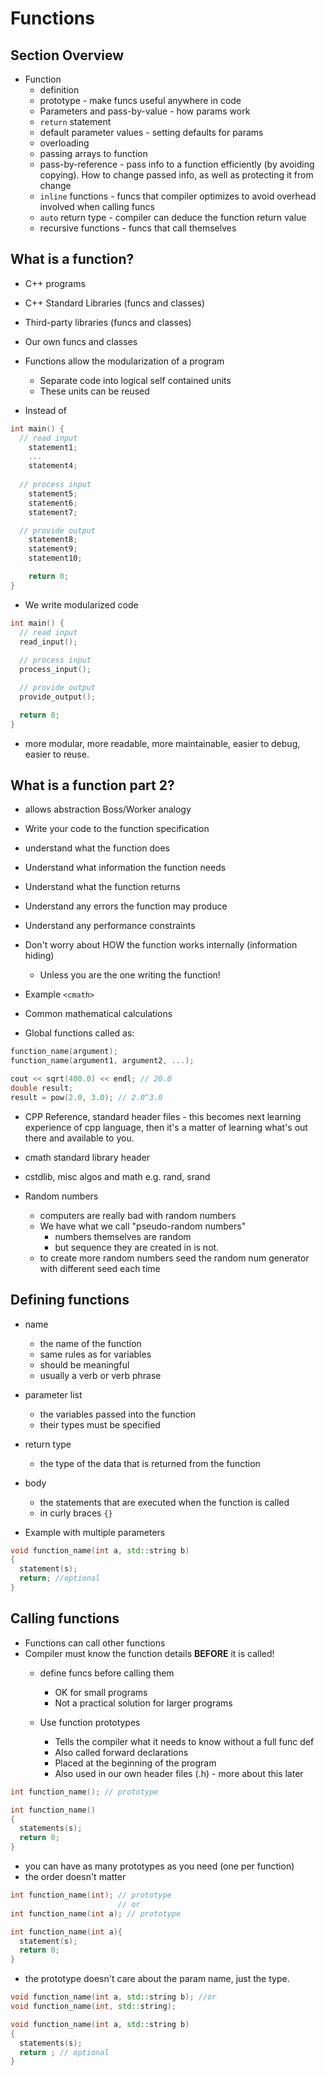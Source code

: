 # Functions

## Section Overview

* Function
  * definition
  * prototype - make funcs useful anywhere in code
  * Parameters and pass-by-value - how params work
  * `return` statement
  * default parameter values - setting defaults for params
  * overloading
  * passing arrays to function
  * pass-by-reference - pass info to a function efficiently (by avoiding copying). How to change passed info, as well as protecting it from change
  * `inline` functions - funcs that compiler optimizes to avoid overhead involved when calling funcs
  * `auto` return type - compiler can deduce the function return value
  * recursive functions - funcs that call themselves

## What is a function?

* C++ programs
* C++ Standard Libraries (funcs and classes)
* Third-party libraries (funcs and classes)
* Our own funcs and classes

* Functions allow the modularization of a program
  * Separate code into logical self contained units
  * These units can be reused

* Instead of

```cpp
int main() {
  // read input
    statement1;
    ...
    statement4;
  
  // process input
    statement5;
    statement6;
    statement7;

  // provide output
    statement8;
    statement9;
    statement10;

    return 0;
}
```

* We write modularized code

```cpp
int main() {
  // read input
  read_input();
  
  // process input
  process_input();

  // provide output
  provide_output();

  return 0;
}
```

* more modular, more readable, more maintainable, easier to debug, easier to reuse.

## What is a function part 2?

* allows abstraction
Boss/Worker analogy
* Write your code to the function specification
* understand what the function does
* Understand what information the function needs
* Understand what the function returns
* Understand any errors the function may produce
* Understand any performance constraints

* Don't worry about HOW the function works internally (information hiding)
  * Unless you are the one writing the function!

* Example `<cmath>`
* Common mathematical calculations
* Global functions called as:

```cpp
function_name(argument);
function_name(argument1, argument2, ...);

cout << sqrt(400.0) << endl; // 20.0
double result;
result = pow(2.0, 3.0); // 2.0^3.0
```

* CPP Reference, standard header files - this becomes next learning experience of cpp language, then it's a matter of learning what's out there and available to you.
* cmath standard library header
* cstdlib, misc algos and math e.g. rand, srand

* Random numbers
  * computers are really bad with random numbers
  * We have what we call "pseudo-random numbers"
    * numbers themselves are random
    * but sequence they are created in is not.
  * to create more random numbers seed the random num generator with different seed each time

## Defining functions

* name
  * the name of the function
  * same rules as for variables
  * should be meaningful
  * usually a verb or verb phrase

* parameter list
  * the variables passed into the function
  * their types must be specified

* return type
  * the type of the data that is returned from the function

* body
  * the statements that are executed when the function is called
  * in curly braces `{}`

* Example with multiple parameters

```cpp
void function_name(int a, std::string b)
{
  statement(s);
  return; //optional
}
```

## Calling functions

* Functions can call other functions
* Compiler must know the function details **BEFORE** it is called!
  * define funcs before calling them
    * OK for small programs
    * Not a practical solution for larger programs

  * Use function prototypes
    * Tells the compiler what it needs to know without a full func def
    * Also called forward declarations
    * Placed at the beginning of the program
    * Also used in our own header files (.h) - more about this later

```cpp
int function_name(); // prototype

int function_name()
{
  statements(s);
  return 0;
}
```
* you can have as many prototypes as you need (one per function) 
* the order doesn't matter
  
```cpp
int function_name(int); // prototype
                        // or
int function_name(int a); // prototype

int function_name(int a){
  statement(s);
  return 0;
}
```
* the prototype doesn't care about the param name, just the type.

```cpp
void function_name(int a, std::string b); //or
void function_name(int, std::string);

void function_name(int a, std::string b)
{
  statements(s);
  return ; // optional
}

```
